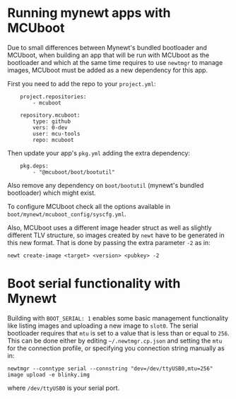 # Running mynewt apps with MCUboot

Due to small differences between Mynewt's bundled bootloader and MCUboot,
when building an app that will be run with MCUboot as the bootloader and
which at the same time requires to use `newtmgr` to manage images, MCUboot
must be added as a new dependency for this app.

First you need to add the repo to your `project.yml`:

```
    project.repositories:
        - mcuboot

    repository.mcuboot:
        type: github
        vers: 0-dev
        user: mcu-tools
        repo: mcuboot
```

Then update your app's `pkg.yml` adding the extra dependency:

```
    pkg.deps:
        - "@mcuboot/boot/bootutil"
```

Also remove any dependency on `boot/bootutil` (mynewt's bundled bootloader)
which might exist.

To configure MCUboot check all the options available in
`boot/mynewt/mcuboot_config/syscfg.yml`.

Also, MCUboot uses a different image header struct as well as slightly
different TLV structure, so images created by `newt` have to be generated
in this new format. That is done by passing the extra parameter `-2` as in:

`newt create-image <target> <version> <pubkey> -2`

# Boot serial functionality with Mynewt

Building with `BOOT_SERIAL: 1` enables some basic management functionality
like listing images and uploading a new image to `slot0`. The serial bootloader
requires that `mtu` is set to a value that is less than or equal to `256`.
This can be done either by editing `~/.newtmgr.cp.json` and setting the `mtu`
for the connection profile, or specifying you connection string manually as in:

```
newtmgr --conntype serial --connstring "dev=/dev/ttyUSB0,mtu=256" image upload -e blinky.img
```

where `/dev/ttyUSB0` is your serial port.
